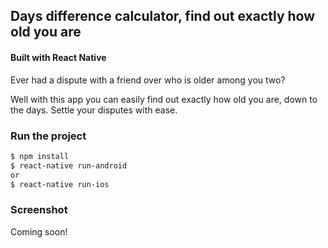 ## Days difference calculator, find out exactly how old you are

#### Built with React Native

Ever had a dispute with a friend over who is older among you two?

Well with this app you can easily find out exactly how old you are, down to the days. Settle your disputes with ease.

### Run the project

```bash
$ npm install
$ react-native run-android
or
$ react-native run-ios
```

### Screenshot

Coming soon!
